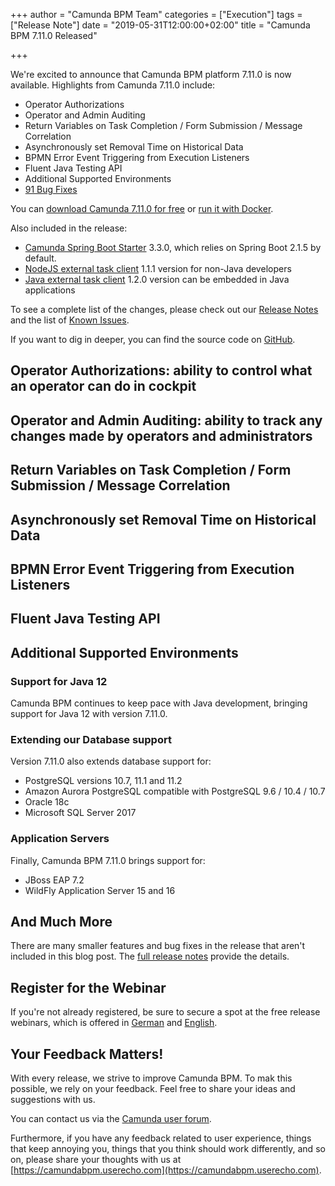 +++
author = "Camunda BPM Team"
categories = ["Execution"]
tags = ["Release Note"]
date = "2019-05-31T12:00:00+02:00"
title = "Camunda BPM 7.11.0 Released"

+++

We're excited to announce that Camunda BPM platform 7.11.0 is now available. Highlights from Camunda 7.11.0 include:

<!-- FEATURES LIST BEGINS -->

* Operator Authorizations
* Operator and Admin Auditing
* Return Variables on Task Completion / Form Submission / Message Correlation
* Asynchronously set Removal Time on Historical Data 
* BPMN Error Event Triggering from Execution Listeners
* Fluent Java Testing API
* Additional Supported Environments
* [91 Bug Fixes](https://app.camunda.com/jira/issues/?jql=issuetype%20%3D%20%22Bug%20Report%22%20AND%20fixVersion%20%3D%207.11.0)

<!-- FEATURES LIST ENDS -->

You can [download Camunda 7.11.0 for free](https://camunda.com/download/) or [run it with Docker](https://hub.docker.com/r/camunda/camunda-bpm-platform/).

Also included in the release:

* [Camunda Spring Boot Starter](https://github.com/camunda/camunda-bpm-spring-boot-starter) 3.3.0, which relies on Spring Boot 2.1.5 by default.
* [NodeJS external task client](https://github.com/camunda/camunda-external-task-client-js) 1.1.1 version for non-Java developers
* [Java external task client](https://github.com/camunda/camunda-external-task-client-java) 1.2.0 version can be embedded in Java applications

<!--more-->

To see a complete list of the changes, please check out our [Release Notes](https://app.camunda.com/jira/secure/ReleaseNote.jspa?projectId=10230&version=15343)
and the list of [Known Issues](https://app.camunda.com/jira/issues/?jql=affectedVersion%20%3D%207.11.0%20and%20status%20!%3D%20Closed).

If you want to dig in deeper, you can find the source code on [GitHub](https://github.com/camunda/camunda-bpm-platform/releases/tag/7.11.0).

<!-- FEATURES EXPLANATIONS BEGIN -->

## Operator Authorizations: ability to control what an operator can do in cockpit

## Operator and Admin Auditing: ability to track any changes made by operators and administrators

## Return Variables on Task Completion / Form Submission / Message Correlation

## Asynchronously set Removal Time on Historical Data

## BPMN Error Event Triggering from Execution Listeners

## Fluent Java Testing API

## Additional Supported Environments

### Support for Java 12

Camunda BPM continues to keep pace with Java development, bringing support for Java 12 with version 7.11.0.

### Extending our Database support

Version 7.11.0 also extends database support for:
* PostgreSQL versions 10.7, 11.1 and 11.2
* Amazon Aurora PostgreSQL compatible with PostgreSQL 9.6 / 10.4 / 10.7
* Oracle 18c
* Microsoft SQL Server 2017

### Application Servers

Finally, Camunda BPM 7.11.0 brings support for:
* JBoss EAP 7.2
* WildFly Application Server 15 and 16

<!-- FEATURES EXPLANATIONS END -->

## And Much More

There are many smaller features and bug fixes in the release that aren't included in this blog post. The [full release notes](https://app.camunda.com/jira/secure/ReleaseNote.jspa?projectId=10230&version=15343) provide the details.

## Register for the Webinar

If you're not already registered, be sure to secure a spot at the free release webinars, which is offered in [German](https://attendee.gotowebinar.com/register/5485618940456067851) and [English](https://attendee.gotowebinar.com/register/7295666867938241291).

## Your Feedback Matters!

With every release, we strive to improve Camunda BPM. To mak this possible, we rely on your feedback. Feel free to share your ideas and suggestions with us.

You can contact us via the [Camunda user forum](https://forum.camunda.org/).

Furthermore, if you have any feedback related to user experience, things that keep annoying you, things that you think should work differently, and so on, please share your thoughts with us at [https://camundabpm.userecho.com](https://camundabpm.userecho.com).

